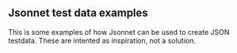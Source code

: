 ## Jsonnet test data examples
This is some examples of how Jsonnet can be used to create JSON testdata. These are intented as inspiration, not a solution. 